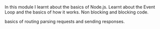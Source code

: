In this module I learnt about the basics of Node.js. 
Learnt about the Event Loop and the basics of how it works.
Non blocking and blocking code.

basics of routing
parsing requests and sending responses.
